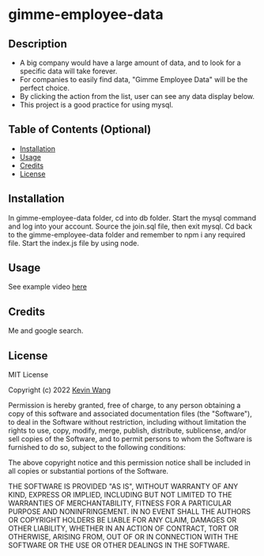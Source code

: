 # gimme-employee-data

## Description

- A big company would have a large amount of data, and to look for a specific data will take forever.
- For companies to easily find data, "Gimme Employee Data" will be the perfect choice.
- By clicking the action from the list, user can see any data display below.
- This project is a good practice for using mysql.

## Table of Contents (Optional)

- [Installation](#installation)
- [Usage](#usage)
- [Credits](#credits)
- [License](#license)

## Installation

In gimme-employee-data folder, cd into db folder. Start the mysql command and log into your account. Source the join.sql file, then exit mysql. Cd back to the gimme-employee-data folder and remember to npm i any required file. Start the index.js file by using node.

## Usage

See example video [here](https://drive.google.com/file/d/1O9XC7IclUtiraTzvKGXZogmAY44gYaLK/view)

## Credits

Me and google search.

## License

MIT License

Copyright (c) 2022 [Kevin Wang](https://github.com/ohdeer31/gimme-employee-data)

Permission is hereby granted, free of charge, to any person obtaining a copy
of this software and associated documentation files (the "Software"), to deal
in the Software without restriction, including without limitation the rights
to use, copy, modify, merge, publish, distribute, sublicense, and/or sell
copies of the Software, and to permit persons to whom the Software is
furnished to do so, subject to the following conditions:

The above copyright notice and this permission notice shall be included in all
copies or substantial portions of the Software.

THE SOFTWARE IS PROVIDED "AS IS", WITHOUT WARRANTY OF ANY KIND, EXPRESS OR
IMPLIED, INCLUDING BUT NOT LIMITED TO THE WARRANTIES OF MERCHANTABILITY,
FITNESS FOR A PARTICULAR PURPOSE AND NONINFRINGEMENT. IN NO EVENT SHALL THE
AUTHORS OR COPYRIGHT HOLDERS BE LIABLE FOR ANY CLAIM, DAMAGES OR OTHER
LIABILITY, WHETHER IN AN ACTION OF CONTRACT, TORT OR OTHERWISE, ARISING FROM,
OUT OF OR IN CONNECTION WITH THE SOFTWARE OR THE USE OR OTHER DEALINGS IN THE
SOFTWARE.
